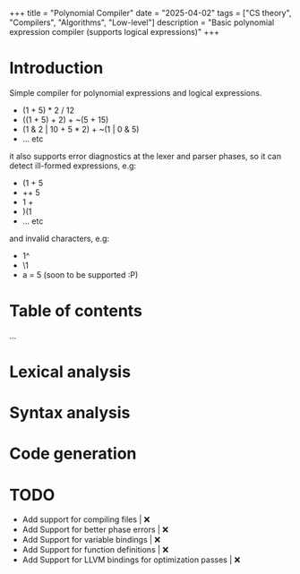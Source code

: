 +++
title = "Polynomial Compiler"
date  = "2025-04-02"
tags  = ["CS theory", "Compilers", "Algorithms", "Low-level"]
description = "Basic polynomial expression compiler (supports logical expressions)"
+++

# Introduction

Simple compiler for polynomial expressions and logical expressions.
<!--more-->
* (1 + 5) * 2 / 12
* ((1 + 5) + 2) + ~(5 + 15)
* (1 & 2 | 10 + 5 * 2) + ~(1 | 0 & 5)
* ... etc

it also supports error diagnostics at the lexer and parser phases, so it can detect
ill-formed expressions, e.g:
* (1 + 5
* ++ 5
* 1 +
* )(1
* ... etc

and invalid characters, e.g:
* 1^
* \1
* a = 5 (soon to be supported :P)

# Table of contents
...

# Lexical analysis

# Syntax analysis

# Code generation

# TODO
* Add support for compiling files      | ❌
* Add Support for better phase errors  | ❌
* Add Support for variable bindings    | ❌
* Add Support for function definitions | ❌
* Add Support for LLVM bindings for optimization passes | ❌

